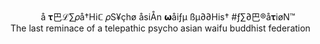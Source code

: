 <center>å 𝛕巴ℒ∑𝜌å†Hiℂ 𝜌S¥çhø åsiÅn 𝞈åiƒµ ßµ∂∂His† 
#ƒ∑∂巴®å𝛕iøN™</center>
The last reminace of a telepathic psycho asian waifu buddhist federation
